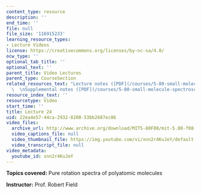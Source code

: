```yaml
---
content_type: resource
description: ''
end_time: ''
file: null
file_size: '116915233'
learning_resource_types:
- Lecture Videos
license: https://creativecommons.org/licenses/by-nc-sa/4.0/
ocw_type: ''
optional_tab_title: ''
optional_text: ''
parent_title: Video Lectures
parent_type: CourseSection
related_resources_text: "Lecture notes ([PDF](/courses/5-80-small-molecule-spectroscopy-and-dynamics-fall-2008/resources/24_580ln_fa08))\
  \  \nSupplemental notes ([PDF](/courses/5-80-small-molecule-spectroscopy-and-dynamics-fall-2008/resources/24s_580ln_fa08))"
resource_index_text: ''
resourcetype: Video
start_time: ''
title: Lecture 24
uid: 22ea4e57-44ca-2932-8208-53bb2687ec86
video_files:
  archive_url: http://www.archive.org/download/MIT5-80F08/mit-5.80-f08-lec24_300k.mp4
  video_captions_file: null
  video_thumbnail_file: https://img.youtube.com/vi/xnn2r4KuJeY/default.jpg
  video_transcript_file: null
video_metadata:
  youtube_id: xnn2r4KuJeY
---
```


**Topics covered:** Pure rotation spectra of polyatomic molecules

**Instructor:** Prof. Robert Field

